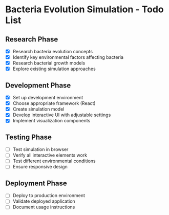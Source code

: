 # Bacteria Evolution Simulation - Todo List

## Research Phase
- [x] Research bacteria evolution concepts
- [x] Identify key environmental factors affecting bacteria
- [x] Research bacterial growth models
- [x] Explore existing simulation approaches

## Development Phase
- [x] Set up development environment
- [x] Choose appropriate framework (React)
- [x] Create simulation model
- [x] Develop interactive UI with adjustable settings
- [x] Implement visualization components

## Testing Phase
- [ ] Test simulation in browser
- [ ] Verify all interactive elements work
- [ ] Test different environmental conditions
- [ ] Ensure responsive design

## Deployment Phase
- [ ] Deploy to production environment
- [ ] Validate deployed application
- [ ] Document usage instructions
